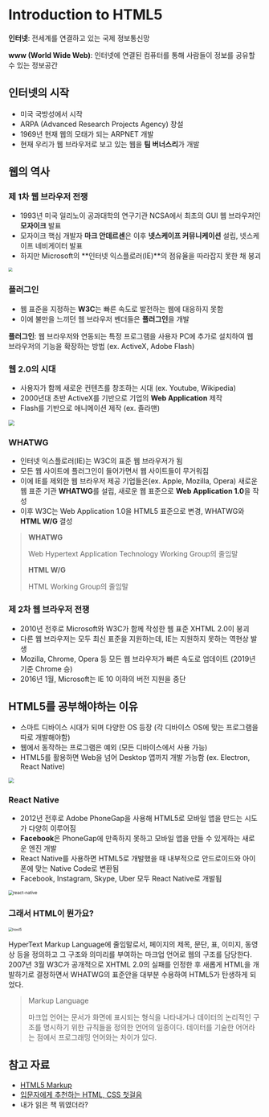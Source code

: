 # Introduction to HTML5

**인터넷**: 전세계를 연결하고 있는 국제 정보통신망

**www (World Wide Web)**: 인터넷에 연결된 컴퓨터를 통해 사람들이 정보를 공유할 수 있는 정보공간

## 인터넷의 시작

* 미국 국방성에서 시작
* ARPA (Advanced Research Projects Agency) 창설
* 1969년 현재 웹의 모태가 되는 ARPNET 개발
* 현재 우리가 웹 브라우저로 보고 있는 웹을 **팀 버너스리**가 개발

## 웹의 역사

### 제 1차 웹 브라우저 전쟁

* 1993년 미국 일리노이 공과대학의 연구기관 NCSA에서 최초의 GUI 웹 브라우저인 **모자이크** 발표
* 모자이크 핵심 개발자 **마크 안데르센**은 이후 **넷스케이프 커뮤니케이션** 설립, 넷스케이프 네비게이터 발표
* 하지만 Microsoft의 **인터넷 익스플로러(IE)**의 점유율을 따라잡지 못한 채 붕괴

<img src="https://user-images.githubusercontent.com/32444914/77056133-6041bd80-6a15-11ea-881e-9a10f0daa6be.png" style="zoom:50%;" />

### 플러그인

* 웹 표준을 지정하는 **W3C**는 빠른 속도로 발전하는 웹에 대응하지 못함
* 이에 불만을 느끼던 웹 브라우저 벤더들은 **플러그인**을 개발

**플러그인**: 웹 브라우저와 연동되는 특정 프로그램을 사용자 PC에 추가로 설치하여 웹 브라우저의 기능을 확장하는 방법 (ex. ActiveX, Adobe Flash)

### 웹 2.0의 시대

* 사용자가 함께 새로운 컨텐츠를 창조하는 시대 (ex. Youtube, Wikipedia)
* 2000년대 초반 ActiveX를 기반으로 기업의 **Web Application** 제작
* Flash를 기반으로 애니메이션 제작 (ex. 졸라맨)

<img src="https://user-images.githubusercontent.com/32444914/77057125-d1ce3b80-6a16-11ea-8668-6993035babfa.jpg" style="zoom:75%;" />

### WHATWG

* 인터넷 익스플로러(IE)는 W3C의 표준 웹 브라우저가 됨
* 모든 웹 사이트에 플러그인이 들어가면서 웹 사이트들이 무거워짐
* 이에 IE를 제외한 웹 브라우저 제공 기업들은(ex. Apple, Mozilla, Opera) 새로운 웹 표준 기관 **WHATWG**를 설립, 새로운 웹 표준으로 **Web Application 1.0**을 작성
* 이후 W3C는 Web Application 1.0을 HTML5 표준으로 변경, WHATWG와 **HTML W/G** 결성

> **WHATWG**
>
> Web Hypertext Application Technology Working Group의 줄임말
>
> **HTML W/G**
>
> HTML Working Group의 줄임말

### 제 2차 웹 브라우저 전쟁

* 2010년 전후로 Microsoft와 W3C가 함께 작성한 웹 표준 XHTML 2.0이 붕괴
* 다른 웹 브라우저는 모두 최신 표준을 지원하는데, IE는 지원하지 못하는 역현상 발생
* Mozilla, Chrome, Opera 등 모든 웹 브라우저가 빠른 속도로 업데이트 (2019년 기준 Chrome 승)
* 2016년 1월, Microsoft는 IE 10 이하의 버전 지원을 중단

## HTML5를 공부해야하는 이유

* 스마트 디바이스 시대가 되며 다양한 OS 등장 (각 디바이스 OS에 맞는 프로그램을 따로 개발해야함)
* 웹에서 동작하는 프로그램은 예외 (모든 디바이스에서 사용 가능)
* HTML5를 활용하면 Web을 넘어 Desktop 앱까지 개발 가능함 (ex. Electron, React Native)

<img src="https://user-images.githubusercontent.com/32444914/77058344-a77d7d80-6a18-11ea-8f2a-9848a23eb54b.png" style="zoom:67%;" />

### React Native

* 2012년 전후로 Adobe PhoneGap을 사용해 HTML5로 모바일 앱을 만드는 시도가 다양히 이루어짐
* **Facebook**은 PhoneGap에 만족하지 못하고 모바일 앱을 만들 수 있게하는 새로운 엔진 개발
* React Native를 사용하면 HTML5로 개발했을 때 내부적으로 안드로이드와 아이폰에 맞는 Native Code로 변환됨
* Facebook, Instagram, Skype, Uber 모두 React Native로 개발됨

<img src="https://user-images.githubusercontent.com/32444914/77058756-35f1ff00-6a19-11ea-9202-7378e873a59f.png" alt="react-native" style="zoom:60%;" />

### 그래서 HTML이 뭔가요?

<img src="https://user-images.githubusercontent.com/32444914/77059384-2de68f00-6a1a-11ea-92da-fbd4661d4184.png" alt="html5" style="zoom:50%;" />

HyperText Markup Language에 줄임말로서, 페이지의 제목, 문단, 표, 이미지, 동영상 등을 정의하고 그 구조와 의미리를 부여하는 마크업 언어로 웹의 구조를 담당한다. 2007년 3월 W3C가 공개적으로 XHTML 2.0의 실패를 인정한 후 새롭게 HTML을 개발하기로 결정하면서 WHATWG의 표준안을 대부분 수용하여 HTML5가 탄생하게 되었다.

> Markup Language
>
> 마크업 언어는 문서가 화면에 표시되는 형식을 나타내거나 데이터의 논리적인 구조를 명시하기 위한 규칙들을 정의한 언어의 일종이다. 데이터를 기술한 어어라는 점에서 프로그래밍 언어와는 차이가 있다.

## 참고 자료

* [HTML5 Markup](https://github.com/seulbinim/PDF/blob/master/HTML5.pdf)
* [입문자에게 추천하는 HTML, CSS 첫걸음](https://heropy.blog/2019/04/24/html-css-starter/)
* 내가 읽은 책 뭐였더라?